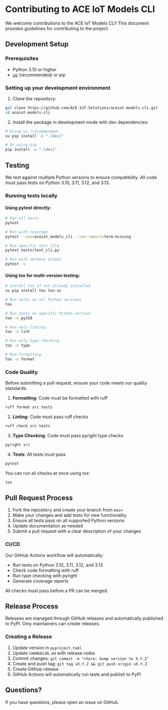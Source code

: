# Contributing to ACE IoT Models CLI

We welcome contributions to the ACE IoT Models CLI! This document provides guidelines for contributing to the project.

## Development Setup

### Prerequisites

- Python 3.10 or higher
- [uv](https://github.com/astral-sh/uv) (recommended) or pip

### Setting up your development environment

1. Clone the repository:
```bash
git clone https://github.com/ACE-IoT-Solutions/aceiot-models-cli.git
cd aceiot-models-cli
```

2. Install the package in development mode with dev dependencies:
```bash
# Using uv (recommended)
uv pip install -e ".[dev]"

# Or using pip
pip install -e ".[dev]"
```

## Testing

We test against multiple Python versions to ensure compatibility. All code must pass tests on Python 3.10, 3.11, 3.12, and 3.13.

### Running tests locally

#### Using pytest directly:
```bash
# Run all tests
pytest

# Run with coverage
pytest --cov=aceiot_models_cli --cov-report=term-missing

# Run specific test file
pytest tests/test_cli.py

# Run with verbose output
pytest -v
```

#### Using tox for multi-version testing:
```bash
# Install tox if not already installed
uv pip install tox tox-uv

# Run tests on all Python versions
tox

# Run tests on specific Python version
tox -e py310

# Run only linting
tox -e lint

# Run only type checking
tox -e type

# Run formatting
tox -e format
```

### Code Quality

Before submitting a pull request, ensure your code meets our quality standards:

1. **Formatting**: Code must be formatted with ruff
```bash
ruff format src tests
```

2. **Linting**: Code must pass ruff checks
```bash
ruff check src tests
```

3. **Type Checking**: Code must pass pyright type checks
```bash
pyright src
```

4. **Tests**: All tests must pass
```bash
pytest
```

You can run all checks at once using tox:
```bash
tox
```

## Pull Request Process

1. Fork the repository and create your branch from `main`
2. Make your changes and add tests for new functionality
3. Ensure all tests pass on all supported Python versions
4. Update documentation as needed
5. Submit a pull request with a clear description of your changes

### CI/CD

Our GitHub Actions workflow will automatically:
- Run tests on Python 3.10, 3.11, 3.12, and 3.13
- Check code formatting with ruff
- Run type checking with pyright
- Generate coverage reports

All checks must pass before a PR can be merged.

## Release Process

Releases are managed through GitHub releases and automatically published to PyPI. Only maintainers can create releases.

### Creating a Release

1. Update version in `pyproject.toml`
2. Update `CHANGELOG.md` with release notes
3. Commit changes: `git commit -m "chore: bump version to X.Y.Z"`
4. Create and push tag: `git tag vX.Y.Z && git push origin vX.Y.Z`
5. Create GitHub release
6. GitHub Actions will automatically run tests and publish to PyPI

## Questions?

If you have questions, please open an issue on GitHub.